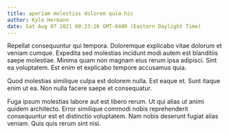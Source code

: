 ```yaml
---
title: aperiam molestias dolorem quia hic
author: Kyle Hermann
date: Sat Aug 07 2021 00:23:26 GMT-0400 (Eastern Daylight Time)
---
```

Repellat consequuntur qui tempora. Doloremque explicabo vitae dolorum et veniam cumque. Expedita sed molestias incidunt modi autem est blanditiis saepe molestiae. Minima quam non magnam eius rerum ipsa adipisci. Sint ea voluptatem. Est enim et explicabo tempore accusamus quia.

 Quod molestias similique culpa est dolorem nulla. Est eaque et. Sunt itaque enim ut ea. Non nulla facere saepe et consequatur.

 Fuga ipsum molestias labore aut est libero rerum. Ut qui alias ut animi quidem architecto. Error similique commodi nobis reprehenderit consequuntur est et distinctio voluptatem. Nam nobis deserunt fugiat alias veniam. Quis quis rerum sint nisi.